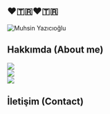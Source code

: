 ## ❤🇹🇷❤🇹🇷
![Muhsin Yazıcıoğlu](https://pbs.twimg.com/profile_banners/1473073353900666880/1703359780/1080x360)

## Hakkımda (About me)
![](https://github-readme-stats.vercel.app/api?username=heyturkiye204&theme=dark&hide_border=false&include_all_commits=false&count_private=false)<br/>
![](https://github-readme-streak-stats.herokuapp.com/?user=heyturkiye204&theme=dark&hide_border=false)<br/>
![](https://github-readme-stats.vercel.app/api/top-langs/?username=heyturkiye204&theme=dark&hide_border=false&include_all_commits=false&count_private=false&layout=compact)

## İletişim (Contact)

